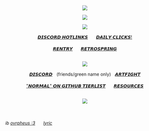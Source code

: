 <br>
<p align="center">
<img src="https://file.garden/ZiyMFQQoJTlsDCta/graphics/readme3/divider%201" /> <br>
<div align="center">
 
![](https://komarev.com/ghpvc/?username=WRlOTHESLEY) <br>

<img src="https://file.garden/ZiyMFQQoJTlsDCta/graphics/readme3/READ" /> <br>
</div>
<div align="center">
 
 
[𝘿𝙄𝙎𝘾𝙊𝙍𝘿 𝙃𝙊𝙏𝙇𝙄𝙉𝙆𝙎](https://rentry.co/discordhotlinks)ㅤㅤ[𝘿𝘼𝙄𝙇𝙔 𝘾𝙇𝙄𝘾𝙆𝙎!](https://arab.org/click-to-help/)
<br><br>
[𝙍𝙀𝙉𝙏𝙍𝙔](https://rentry.co/-WRlOLETTE)ㅤㅤ[𝙍𝙀𝙏𝙍𝙊𝙎𝙋𝙍𝙄𝙉𝙂](https://retrospring.net/@WRlOTHESLEY)
<br><br>

<img src="https://file.garden/ZiyMFQQoJTlsDCta/graphics/readme3/FUCK%20YOU" /> <br>

[𝘿𝙄𝙎𝘾𝙊𝙍𝘿](https://discord.com/users/664277846390210591)ㅤ(friends/green name only)ㅤ[𝘼𝙍𝙏𝙁𝙄𝙂𝙃𝙏](https://artfight.net/~judiciaries)
<br><br>
["𝙉𝙊𝙍𝙈𝘼𝙇" 𝙊𝙉 𝙂𝙄𝙏𝙃𝙐𝘽 𝙏𝙄𝙀𝙍𝙇𝙄𝙎𝙏](https://rentry.co/github-tierlist)ㅤㅤ[𝙍𝙀𝙎𝙊𝙐𝙍𝘾𝙀𝙎](https://rentry.co/ulzzang)
<br><br>
</div>
<p align="center">
<img src="https://file.garden/ZiyMFQQoJTlsDCta/graphics/readme3/divider%202" /> <br>
</p>
<br>

###### ib [ovrpheus :3](https://github.com/Ovrpheus)ㅤㅤ[lyric](https://open.spotify.com/track/1hRXRsPiLGnSnUDNpNA8qZ?si=a0e976eba5f6460b)
